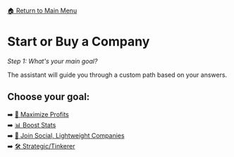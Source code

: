 [🏠 Return to Main Menu](main_menu.md)

# Start or Buy a Company
*Step 1: What's your main goal?*

The assistant will guide you through a custom path based on your answers.

## Choose your goal:

➡️ [💸 Maximize Profits](decision_flow/goal_profit.md)  
➡️ [📊 Boost Stats](decision_flow/goal_stats.md)  
➡️ [🤝 Join Social, Lightweight Companies](decision_flow/goal_social.md)  
➡️ [🛠️ Strategic/Tinkerer](decision_flow/goal_strategy.md)
